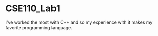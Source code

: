 # CSE110_Lab1
I've worked the most with C++ and so my experience with it makes my favorite programming language.